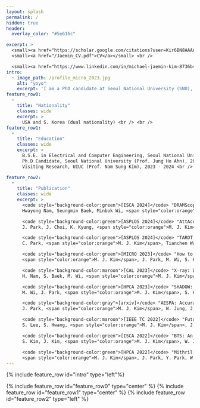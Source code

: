```yaml
---
layout: splash
permalink: /
hidden: true
header:
  overlay_color: "#5e616c"

excerpt: >
  <small><a href="https://scholar.google.com/citations?user=Kir6BN8AAAAJ&hl=ko&oi=ao">Google Scholar</a></small> <br />
  <small><a href="/Jaemin_CV.pdf">CV</a></small> <br />

  <small><a href="https://www.linkedin.com/in/michael-jaemin-kim-8736b4211/">LinkedIn</a></small>
intro: 
  - image_path: /profile_micro_2023.jpg
    alt: "yoyo"
    excerpt: 'I am a PhD candidate at Seoul National University (SNU), supervised by Prof. Jung Ho Ahn, and I will be graduating in February 2025. Previously, I was a visiting researcher at the University of Illinois Urbana-Champaign (UIUC) from March 2023 to March 2024, supervised by Prof. Nam Sung Kim. Before pursuing my PhD, I received a BSE degree in Electrical and Computer Engineering (ECE) from SNU in 2019. <br /> <br /> My research focuses on memory systems, specifically DRAM security, reliability, and performance. I have also contributed to accelerating Fully Homomorphic Encryption (FHE) and improving polynomial approximations for Privacy-Preserving Machine Learning (PPML) based on FHE or Multi-Party Computation (MPC). Recently, I have collaborated on accelerating Large-Language Models (LLMs) using Processing-In-Memory (PIM) architecture. <br /> <br /> I hold dual nationalities for the USA and South Korea, and I have completed my mandatory military service for South Korea.'
feature_row0:
  -
    title: "Nationality"
    classes: wide
    excerpt: >
      USA and S. Korea (dual nationality) <br /> <br />
feature_row1:
  - 
    title: "Education"
    classes: wide
    excerpt: >
      B.S.E. in Electrical and Computer Engineering, Seoul National University, 2019 <br />
      Ph.D Candidate, Seoul National University (Prof. Jung Ho Ahn), 2019 - Now <br />
      Visiting Research, UIUC (Prof. Nam Sung Kim), 2023 - 2024 <br />

feature_row2:
  - 
    title: "Publication"
    classes: wide
    excerpt: >
      <code style="background-color:green">[ISCA 2024]</code> "DRAMScope: Uncovering DRAM Microarchitecture and Characteristics by Issuing Memory Commands", <br />
      Hwayong Nam, Seungmin Baek, Minbok Wi, <span style="color:orange">M. J. Kim</span>, Jaehyun Park, Chihun Song, N. S. Kim, J. Ahn <br /> <br />

      <code style="background-color:green">[ASPLOS 2024]</code> "AttAcc! Unleashing the Power of PIM for Batched Transformer-based Generative Model Inference", <br />
      J. Park, J. Choi, K. Kyung, <span style="color:orange">M. J. Kim</span>, Y. Kwon, N. S. Kim, J. Ahn <br /> <br />

      <code style="background-color:green">[ASPLOS 2024]</code> "TAROT: A CXL SmartNIC-Based Defense Against Multi-bit Errors by Row-Hammer Attacks", <br />
      C. Park, <span style="color:orange">M. J. Kim</span>, Tianchen Wang, Houxiang Ji, Jinghan Huang, Ipoom Jeong, Jaehyun Park, Hwayong Nam, Minbok Wi, J. Ahn, N. S. Kim"TAROT" <br /> <br />

      <code style="background-color:green">[MICRO 2023]</code> "How to Kill the Second Bird with One ECC: The Pursuit of Rowhammer Resilient DRAM", <br /> 
      <span style="color:orange">M. J. Kim</span>, J. Park, M. Wi, S. Ko, J. Park, H. Nam, N. S. Kim, E. Lee, J. Ahn <br /> <br />

      <code style="background-color:maroon">[CAL 2023]</code> "X-ray: Discovering DRAM internal structure and error characteristics by issuing memory commands.", <br />
      H. Nam, S. Baek, M. Wi, <span style="color:orange">M. J. Kim</span>, J. Park, C. Song, N. S. Kim, J. Ahn <br /> <br />

      <code style="background-color:green">[HPCA 2023]</code> "SHADOW: Preventing Row Hammer in DRAM with Intra-Subarray Row Shuffling", <br />
      M. Wi, J. Park, <span style="color:orange">M. J. Kim</span>, S. Ko, N. S. Kim, E. Lee, J. Ahn <br /> <br />

      <code style="background-color:gray">[arxiv]</code> "AESPA: Accuracy Preserving Low-degree Polynomial Activation for Fast Private Inference", <br />
      J. Park, <span style="color:orange">M. J. Kim</span>, W. Jung, J. Ahn <br /> <br />

      <code style="background-color:maroon">[IEEE TC 2022]</code> "Future Scaling of Memory Hierarchy for Tensor Cores and Eliminating Redundant Shared Memory Traffic Using Inter-Warp Multicasting", <br /> 
      S. Lee, S. Hwang, <span style="color:orange">M. J. Kim</span>, J. Choi, and J. Ahn <br /> <br />

      <code style="background-color:green">[ISCA 2022]</code> "BTS: An Accelerator for Bootstrappable Fully Homomorphic Encryption", <br />
      S. Kim, J. Kim, <span style="color:orange">M. J. Kim</span>, W. Jung, M. Rhu, J. Kim, J. Ahn <br /> <br />

      <code style="background-color:green">[HPCA 2022]</code> "Mithril: Cooperative Row Hammer Protection on Commodity DRAM Leveraging Managed Refresh", <br />
      <span style="color:orange">M. J. Kim</span>, J. Park, Y. Park, W. Doh, N. Kim, T. Ham, J. Lee, and J. Ahn <br /> <br />
---
```


{% include feature_row id="intro" type="left"%}

{% include feature_row id="feature_row0" type="center" %}
{% include feature_row id="feature_row1" type="center" %}
{% include feature_row id="feature_row2" type="left" %}
